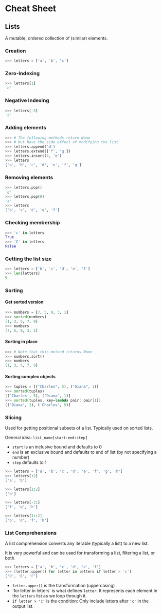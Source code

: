 # Cheat Sheet

## Lists
A mutable, ordered collection of (similar) elements.

### Creation
```python
>>> letters = ['a', 'b', 'c']
```

### Zero-Indexing
```python
>>> letters[1]
'b'
```

### Negative Indexing
```python
>>> letters[-3]
'a'
```

### Adding elements
```python
>>> # The following methods return None
>>> # but have the side effect of modifying the list
>>> letters.append('d')
>>> letters.extend(['f', 'g'])
>>> letters.insert(4, 'e')
>>> letters
['a', 'b', 'c', 'd', 'e', 'f', 'g']
```

### Removing elements
```python
>>> letters.pop()
'g'
>>> letters.pop(0)
'a'
>>> letters
['b', 'c', 'd', 'e', 'f']
```

### Checking membership
```python
>>> 'c' in letters
True
>>> 'C' in letters
False
```

### Getting the list size
```python
>>> letters = ['b', 'c', 'd', 'e', 'f']
>>> len(letters)
5
```

### Sorting

#### Get sorted version
```python
>>> numbers = [7, 5, 9, 3, 1]
>>> sorted(numbers)
[1, 3, 5, 7, 9]
>>> numbers
[7, 5, 9, 3, 1]
```

#### Sorting in place
```python
>>> # Note that this method returns None
>>> numbers.sort()
>>> numbers
[1, 3, 5, 7, 9]
```

#### Sorting complex objects
```python
>>> tuples = [("Charles", 5), ("Diana", 1)]
>>> sorted(tuples)
[('Charles', 5), ('Diana', 1)]
>>> sorted(tuples, key=lambda pair: pair[1])
[('Diana', 1), ('Charles', 5)]
```

### Slicing
Used for getting positional subsets of a list. Typically used on sorted lists.

General idea: `list_name[start:end:step]`
- `start` is an inclusive bound and defaults to 0
- `end` is an exclusive bound and defaults to end of list (by not specifying a number)
- `step` defaults to 1

```python
>>> letters = ['a', 'b', 'c', 'd', 'e', 'f', 'g', 'h']
>>> letters[:2]
['a', 'b']

>>> letters[1:2]
['b']

>>> letters[-3:]
['f', 'g', 'h']

>>> letters[1::2]
['b', 'd', 'f', 'h']
```

### List Comprehensions
A list comprehension converts any iterable (typically a list) to a new list.

It is very powerful and can be used for transforming a list, filtering a list, or both.

```python
>>> letters = ['a', 'b', 'c', 'd', 'e', 'f']
>>> [letter.upper() for letter in letters if letter > 'c']
['D', 'E', 'F']
```
- `letter.upper()` is the transformation (uppercasing)
- 'for letter in letters' is what defines `letter`: It represents each element in the `letters` list as we loop through it.
- `if letter > 'c'` is the condition: Only include letters after `'c'` in the output list.
